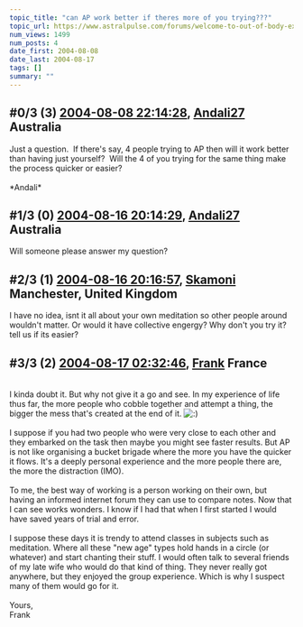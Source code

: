 ```yaml
---
topic_title: "can AP work better if theres more of you trying???"
topic_url: https://www.astralpulse.com/forums/welcome-to-out-of-body-experiences!/can-ap-work-better-if-theres-more-of-you-trying
num_views: 1499
num_posts: 4
date_first: 2004-08-08
date_last: 2004-08-17
tags: []
summary: ""
---
```


## \#0/3 (3) [2004-08-08 22:14:28](https://www.astralpulse.com/forums/index.php?msg=128665), [Andali27](https://www.astralpulse.com/forums/profile/?u=6413) Australia ##
<section>
Just a question.  If there's say, 4 people trying to AP then will it work better than having just yourself?  Will the 4 of you trying for the same thing make the process quicker or easier?
<br>
<br>
*Andali*
</section>

## \#1/3 (0) [2004-08-16 20:14:29](https://www.astralpulse.com/forums/index.php?msg=109875), [Andali27](https://www.astralpulse.com/forums/profile/?u=6413) Australia ##
<section>
Will someone please answer my question?
</section>

## \#2/3 (1) [2004-08-16 20:16:57](https://www.astralpulse.com/forums/index.php?msg=109876), [Skamoni](https://www.astralpulse.com/forums/profile/?u=6646) Manchester, United Kingdom ##
<section>
I have no idea, isnt it all about your own meditation so other people around wouldn't matter. Or would it have collective engergy? Why don't you try it? tell us if its easier?
</section>

## \#3/3 (2) [2004-08-17 02:32:46](https://www.astralpulse.com/forums/index.php?msg=109906), [Frank](https://www.astralpulse.com/forums/profile/?u=359) France ##
<section>
<br>
I kinda doubt it. But why not give it a go and see. In my experience of life thus far, the more people who cobble together and attempt a thing, the bigger the mess that's created at the end of it.
<img alt=":)" class="smiley" src="https://www.astralpulse.com/forums/Smileys/fugue/smiley.png" title="Smiley"/>
<br>
<br>
I suppose if you had two people who were very close to each other and they embarked on the task then maybe you might see faster results. But AP is not like organising a bucket brigade where the more you have the quicker it flows. It's a deeply personal experience and the more people there are, the more the distraction (IMO).
<br>
<br>
To me, the best way of working is a person working on their own, but having an informed internet forum they can use to compare notes. Now that I can see works wonders. I know if I had that when I first started I would have saved years of trial and error.
<br>
<br>
I suppose these days it is trendy to attend classes in subjects such as meditation. Where all these "new age" types hold hands in a circle (or whatever) and start chanting their stuff. I would often talk to several friends of my late wife who would do that kind of thing. They never really got anywhere, but they enjoyed the group experience. Which is why I suspect many of them would go for it.
<br>
<br>
Yours,
<br>
Frank
<br>
<br>
<br>
<br>
</section>